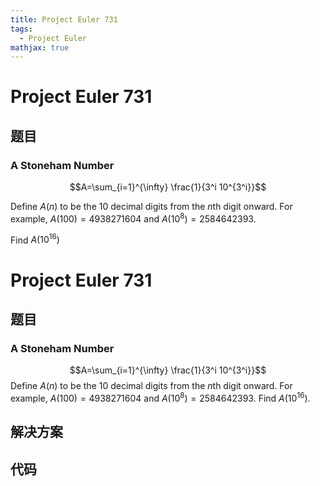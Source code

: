 ```yaml
---
title: Project Euler 731
tags:
  - Project Euler
mathjax: true
---
```

<escape><!-- more --></escape>
    
# Project Euler 731
## 题目
### A Stoneham Number


$$A=\sum_{i=1}^{\infty} \frac{1}{3^i 10^{3^i}}$$


Define $A(n)$ to be the 10 decimal digits from the $n$th digit onward. 
For example, $A(100) = 4938271604$ and $A(10^8)=2584642393$.


Find $A(10^{16})$



# Project Euler 731
## 题目
### A Stoneham Number

$$A=\sum_{i=1}^{\infty} \frac{1}{3^i 10^{3^i}}$$
Define $A(n)$ to be the $10$ decimal digits from the $n$th digit onward. For example, $A(100) = 4938271604$ and $A(10^8)=2584642393$.
Find $A(10^{16})$.


## 解决方案


## 代码


